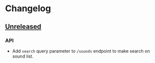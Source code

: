 # Changelog

## [Unreleased](https://github.com/super-bunny/pld-cli/tree/dev)

### API

- Add `search` query parameter to `/sounds` endpoint to make search on sound list.
